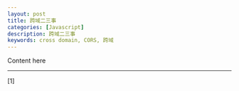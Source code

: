 ```yaml
---
layout: post
title: 跨域二三事
categories: [Javascript]
description: 跨域二三事
keywords: cross domain, CORS, 跨域
---
```


Content here

---

[1] []()